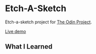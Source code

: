 # Etch-A-Sketch

Etch-a-sketch project for [The Odin Project](https://www.theodinproject.com/lessons/foundations-etch-a-sketch).

[Live demo](https://okayblue.github.io/etch-a-sketch/)

## What I Learned
